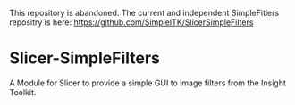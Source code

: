 This repository is abandoned. The current and independent SimpleFitlers  repositry is here: https://github.com/SimpleITK/SlicerSimpleFilters


Slicer-SimpleFilters
===================

A Module for Slicer to provide a simple GUI to image filters from the Insight Toolkit.


